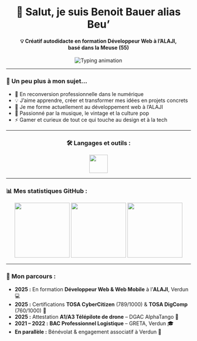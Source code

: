 <h1 align="center">👋 Salut, je suis Benoit Bauer alias Beu’</h1>

<h4 align="center">
💡 Créatif autodidacte en formation Développeur Web à l’ALAJI,<br>
basé dans la Meuse (55)
</h4>

<p align="center">
  <img
    src="https://readme-typing-svg.herokuapp.com?font=Courier+Prime&weight=600&size=22&duration=4000&pause=1200&center=true&vCenter=true&width=900&color=FF8C00&lines=En+formation+Développeur+Web+à+l’ALAJI+🧠💻;En+route+vers+la+création+de+ma+micro-entreprise+🚀💫;Créatif,+curieux+et+déterminé+🎨⚡;Passionné+de+vinyles+et+d’univers+vintage+🎶🕶️;Gamer+dans+l’âme+🎮🔥"
    alt="Typing animation"
  />
</p>


---

### 🧩 Un peu plus à mon sujet…

- 🚀 En reconversion professionnelle dans le numérique  
- 💡 J’aime apprendre, créer et transformer mes idées en projets concrets  
- 🧠 Je me forme actuellement au développement web à l’ALAJI   
- 🎵 Passionné par la musique, le vintage et la culture pop  
- ⚡ Gamer et curieux de tout ce qui touche au design et à la tech  

---

<h3 align="center">🛠️ Langages et outils :</h3>

<p align="center">
  <img src="https://skillicons.dev/icons?i=html,css,js,vscode,github,git,wordpress&theme=dark" height="50" />
</p>

---

### 📊 Mes statistiques GitHub :

<p align="center">
  <!-- Stats générales -->
  <img src="https://github-readme-stats.vercel.app/api?username=BenoitBauer&show_icons=true&theme=tokyonight&hide_border=false&border_radius=10&cache_seconds=1800&v=3" height="150" />

  <!-- Streak (nouveau domaine, cache busting) -->
  <img src="https://streak-stats.demolab.com?user=BenoitBauer&theme=tokyonight&hide_border=false&border_radius=10&v=3" height="150" />

  <!-- Langages -->
  <img src="https://github-readme-stats.vercel.app/api/top-langs/?username=BenoitBauer&layout=compact&theme=tokyonight&hide_border=false&border_radius=10&cache_seconds=1800&v=3" height="150" />
</p>

---

<h3>🧭 Mon parcours :</h3>

<ul>
  <li><strong>2025 :</strong> En formation <strong>Développeur Web & Web Mobile</strong> à l’<strong>ALAJI</strong>, Verdun 💻</li>
  <li><strong>2025 :</strong> Certifications <strong>TOSA CyberCitizen</strong> (789/1000) & <strong>TOSA DigComp</strong> (760/1000) 🧠</li>
  <li><strong>2025 :</strong> Attestation <strong>A1/A3 Télépilote de drone</strong> – DGAC AlphaTango 🚁</li>
  <li><strong>2021 – 2022 :</strong> <strong>BAC Professionnel Logistique</strong> – GRETA, Verdun 🎓</li>
  <li><strong>En parallèle :</strong> Bénévolat & engagement associatif à Verdun 🤝</li>
</ul>

